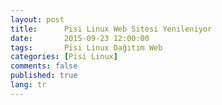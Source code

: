 ```yaml
---
layout: post
title:      Pisi Linux Web Sitesi Yenileniyor
date:       2015-09-23 12:00:00
tags:       Pisi Linux Dağıtım Web
categories: [Pisi Linux]
comments: false
published: true
lang: tr
---
```


<form action="{{ site.baseurl }}/search/">
</form>
